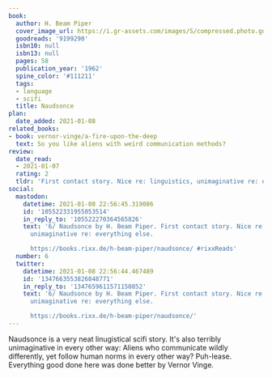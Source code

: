 ```yaml
---
book:
  author: H. Beam Piper
  cover_image_url: https://i.gr-assets.com/images/S/compressed.photo.goodreads.com/books/1328354464l/9199290.jpg
  goodreads: '9199290'
  isbn10: null
  isbn13: null
  pages: 58
  publication_year: '1962'
  spine_color: '#111211'
  tags:
  - language
  - scifi
  title: Naudsonce
plan:
  date_added: 2021-01-08
related_books:
- book: vernor-vinge/a-fire-upon-the-deep
  text: So you like aliens with weird communication methods?
review:
  date_read:
  - 2021-01-07
  rating: 2
  tldr: 'First contact story. Nice re: linguistics, unimaginative re: everything else.'
social:
  mastodon:
    datetime: 2021-01-08 22:56:45.319086
    id: '105522331955053514'
    in_reply_to: '105522270364565826'
    text: '6/ Naudsonce by H. Beam Piper. First contact story. Nice re: linguistics,
      unimaginative re: everything else.

      https://books.rixx.de/h-beam-piper/naudsonce/ #rixxReads'
  number: 6
  twitter:
    datetime: 2021-01-08 22:56:44.467489
    id: '1347663553826848771'
    in_reply_to: '1347659611571150852'
    text: '6/ Naudsonce by H. Beam Piper. First contact story. Nice re: linguistics,
      unimaginative re: everything else.

      https://books.rixx.de/h-beam-piper/naudsonce/'
---
```


Naudsonce is a very neat linugistical scifi story. It's also terribly unimaginative in every other way: Aliens who
communicate wildly differently, yet follow human norms in every other way? Puh-lease. Everything good done here was done
better by Vernor Vinge.
